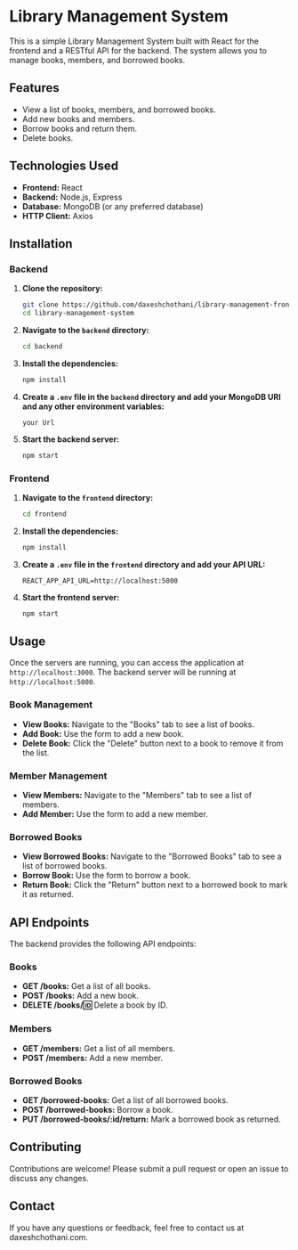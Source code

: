 # Library Management System

This is a simple Library Management System built with React for the frontend and a RESTful API for the backend. The system allows you to manage books, members, and borrowed books.

## Features

- View a list of books, members, and borrowed books.
- Add new books and members.
- Borrow books and return them.
- Delete books.

## Technologies Used

- **Frontend:** React
- **Backend:** Node.js, Express
- **Database:** MongoDB (or any preferred database)
- **HTTP Client:** Axios

## Installation

### Backend

1. **Clone the repository:**

    ```bash
    git clone https://github.com/daxeshchothani/library-management-frontend.git
    cd library-management-system
    ```

2. **Navigate to the `backend` directory:**

    ```bash
    cd backend
    ```

3. **Install the dependencies:**

    ```bash
    npm install
    ```

4. **Create a `.env` file in the `backend` directory and add your MongoDB URI and any other environment variables:**

    ```env
    your Url
    ```

5. **Start the backend server:**

    ```bash
    npm start
    ```

### Frontend

1. **Navigate to the `frontend` directory:**

    ```bash
    cd frontend
    ```

2. **Install the dependencies:**

    ```bash
    npm install
    ```

3. **Create a `.env` file in the `frontend` directory and add your API URL:**

    ```env
    REACT_APP_API_URL=http://localhost:5000
    ```

4. **Start the frontend server:**

    ```bash
    npm start
    ```

## Usage

Once the servers are running, you can access the application at `http://localhost:3000`. The backend server will be running at `http://localhost:5000`.

### Book Management

- **View Books:** Navigate to the "Books" tab to see a list of books.
- **Add Book:** Use the form to add a new book.
- **Delete Book:** Click the "Delete" button next to a book to remove it from the list.

### Member Management

- **View Members:** Navigate to the "Members" tab to see a list of members.
- **Add Member:** Use the form to add a new member.

### Borrowed Books

- **View Borrowed Books:** Navigate to the "Borrowed Books" tab to see a list of borrowed books.
- **Borrow Book:** Use the form to borrow a book.
- **Return Book:** Click the "Return" button next to a borrowed book to mark it as returned.

## API Endpoints

The backend provides the following API endpoints:

### Books

- **GET /books:** Get a list of all books.
- **POST /books:** Add a new book.
- **DELETE /books/:id:** Delete a book by ID.

### Members

- **GET /members:** Get a list of all members.
- **POST /members:** Add a new member.

### Borrowed Books

- **GET /borrowed-books:** Get a list of all borrowed books.
- **POST /borrowed-books:** Borrow a book.
- **PUT /borrowed-books/:id/return:** Mark a borrowed book as returned.

## Contributing

Contributions are welcome! Please submit a pull request or open an issue to discuss any changes.



## Contact

If you have any questions or feedback, feel free to contact us at daxeshchothani.com.

